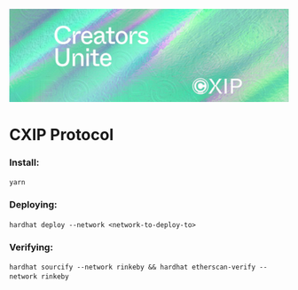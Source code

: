 ![Architecture Diagram](./static/readme-banner.jpg)

# CXIP Protocol

### Install:

`yarn`

### Deploying:

`hardhat deploy --network <network-to-deploy-to>`

### Verifying:

`hardhat sourcify --network rinkeby && hardhat etherscan-verify --network rinkeby`
